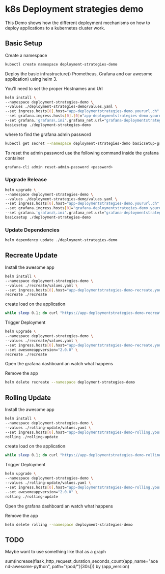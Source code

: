# k8s Deployment strategies demo

This Demo shows how the different deployment mechanisms on how to deploy applications to a kubernetes cluster work.


## Basic Setup

Create a namespace

```bash
kubectl create namespace deployment-strategies-demo
```

Deploy the basic infrastructure() Prometheus, Grafana and our awesome application) using helm 3.

You'll need to set the proper Hostnames and Url

```bash
helm install \
--namespace deployment-strategies-demo \
--values ./deployment-strategies-demo/values.yaml \
--set ingress.hosts[0].host="app-deploymentstrategies-demo.yoururl.ch" \
--set grafana.ingress.hosts[0].[0]="app-deploymentstrategies-demo.yoururl.ch" \
--set grafana.'grafana\.ini'.grafana_net.url="grafana-deploymentstrategies-demo.yoururl.ch" \
basicsetup ./deployment-strategies-demo
```

where to find the grafana admin password

```bash
kubectl get secret --namespace deployment-strategies-demo basicsetup-grafana -o jsonpath="{.data.admin-password}" | base64 --decode ; echo
```

To reset the admin password use the following command inside the grafana container

```bash
grafana-cli admin reset-admin-password <password>
```


### Upgrade Release

```bash
helm upgrade \
--namespace deployment-strategies-demo \
--values ./deployment-strategies-demo/values.yaml \
--set ingress.hosts[0].host="app-deploymentstrategies-demo.yoururl.ch" \
--set grafana.ingress.hosts[0]="grafana-deploymentstrategies-demo.yoururl.ch" \
--set grafana.'grafana\.ini'.grafana_net.url="grafana-deploymentstrategies-demo.yoururl.ch" \
basicsetup ./deployment-strategies-demo
```


### Update Dependencies

```bash
helm dependency update ./deployment-strategies-demo
```


## Recreate Update

Install the awesome app

```bash
helm install \
--namespace deployment-strategies-demo \
--values ./recreate/values.yaml \
--set ingress.hosts[0].host="app-deploymentstrategies-demo-recreate.yoururl.ch" \
recreate ./recreate
```

create load on the application

```bash
while sleep 0.1; do curl "https://app-deploymentstrategies-demo-recreate.yoururl.ch/pod/"; done
```

Trigger Deployment

```bash
helm upgrade \
--namespace deployment-strategies-demo \
--values ./recreate/values.yaml \
--set ingress.hosts[0].host="app-deploymentstrategies-demo-recreate.yoururl.ch" \
--set awesomeappversion="2.0.0" \
recreate ./recreate
```

Open the grafana dashboard an watch what happens

Remove the app

```bash
helm delete recreate --namespace deployment-strategies-demo
```


## Rolling Update

Install the awesome app

```bash
helm install \
--namespace deployment-strategies-demo \
--values ./rolling-update/values.yaml \
--set ingress.hosts[0].host="app-deploymentstrategies-demo-rolling.yoururl.ch" \
rolling ./rolling-update
```

create load on the application

```bash
while sleep 0.1; do curl "https://app-deploymentstrategies-demo-rolling.yoururl.ch/pod/"; done
```

Trigger Deployment

```bash
helm upgrade \
--namespace deployment-strategies-demo \
--values ./rolling-update/values.yaml \
--set ingress.hosts[0].host="app-deploymentstrategies-demo-rolling.yoururl.ch" \
--set awesomeappversion="2.0.0" \
rolling ./rolling-update
```

Open the grafana dashboard an watch what happens

Remove the app

```bash
helm delete rolling --namespace deployment-strategies-demo
```


## TODO

Maybe want to use something like that as a graph


sum(increase(flask_http_request_duration_seconds_count{app_name="acend-awesome-python", path="/pod/"}[30s])) by (app_version)

